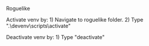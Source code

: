Roguelike

Activate venv by:
    1) Navigate to roguelike folder.
    2) Type ".\devenv\scripts\activate"

Deactivate venv by:
    1) Type "deactivate"
